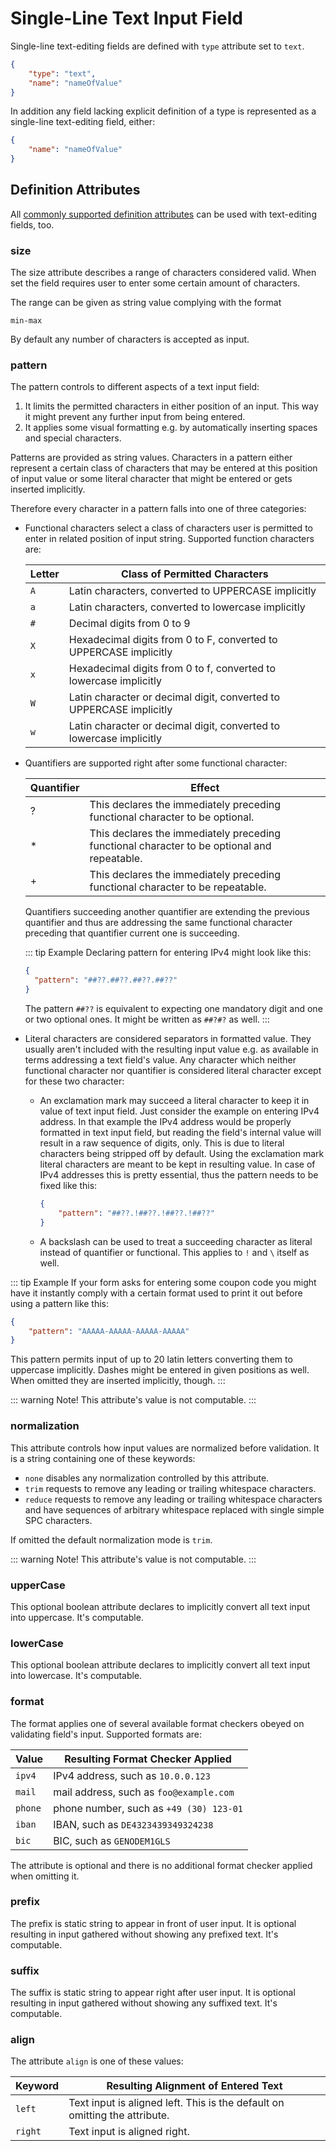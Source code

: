 # Single-Line Text Input Field

Single-line text-editing fields are defined with `type` attribute set to `text`.

```json
{
	"type": "text",
	"name": "nameOfValue"
}
```

In addition any field lacking explicit definition of a type is represented as a single-line text-editing field, either:

```json
{
	"name": "nameOfValue"
}
```

## Definition Attributes

All [commonly supported definition attributes](common-attributes.md#common-definition-attributes) can be used with text-editing fields, too.

### size

The size attribute describes a range of characters considered valid. When set the field requires user to enter some certain amount of characters.

The range can be given as string value complying with the format

```
min-max
```

By default any number of characters is accepted as input.

### pattern

The pattern controls to different aspects of a text input field:

1. It limits the permitted characters in either position of an input. This way it might prevent any further input from being entered.
2. It applies some visual formatting e.g. by automatically inserting spaces and special characters.

Patterns are provided as string values. Characters in a pattern either represent a certain class of characters that may be entered at this position of input value or some literal character that might be entered or gets inserted implicitly. 

Therefore every character in a pattern falls into one of three categories:

* Functional characters select a class of characters user is permitted to enter in related position of input string. Supported function characters are:  

  | Letter | Class of Permitted Characters                                       |
  | ------ | ------------------------------------------------------------------- |
  | `A`    | Latin characters, converted to UPPERCASE implicitly                 |
  | `a`    | Latin characters, converted to lowercase implicitly                 |
  | `#`    | Decimal digits from 0 to 9                                          |
  | `X`    | Hexadecimal digits from 0 to F, converted to UPPERCASE implicitly   |
  | `x`    | Hexadecimal digits from 0 to f, converted to lowercase implicitly   |
  | `W`    | Latin character or decimal digit, converted to UPPERCASE implicitly |
  | `w`    | Latin character or decimal digit, converted to lowercase implicitly |
  
* Quantifiers are supported right after some functional character:

  | Quantifier | Effect |
  | ---------- | ------ |
  | ? | This declares the immediately preceding functional character to be optional. |
  | * | This declares the immediately preceding functional character to be optional and repeatable. |
  | + | This declares the immediately preceding functional character to be repeatable. |

  Quantifiers succeeding another quantifier are extending the previous quantifier and thus are addressing the same functional character preceding that quantifier current one is succeeding.
  
  ::: tip Example
  Declaring pattern for entering IPv4 might look like this:

  ```json
  {
  	"pattern": "##??.##??.##??.##??"
  }
  ```
  
  The pattern `##??` is equivalent to expecting one mandatory digit and one or two optional ones. It might be written as `##?#?` as well.
  :::
* Literal characters are considered separators in formatted value. They usually aren't included with the resulting input value e.g. as available in terms addressing a text field's value. Any character which neither functional character nor quantifier is considered literal character except for these two character:

  * An exclamation mark may succeed a literal character to keep it in value of text input field. Just consider the example on entering IPv4 address. In that example the IPv4 address would be properly formatted in text input field, but reading the field's internal value will result in a raw sequence of digits, only. This is due to literal characters being stripped off by default. Using the exclamation mark literal characters are meant to be kept in resulting value. In case of IPv4 addresses this is pretty essential, thus the pattern needs to be fixed like this:
  
    ```json
    {
    	"pattern": "##??.!##??.!##??.!##??"
    }
    ```
    
  * A backslash can be used to treat a succeeding character as literal instead of quantifier or functional. This applies to `!` and `\` itself as well.

::: tip Example
If your form asks for entering some coupon code you might have it instantly comply with a certain format used to print it out before using a pattern like this:

```json
{
	"pattern": "AAAAA-AAAAA-AAAAA-AAAAA"
}
```

This pattern permits input of up to 20 latin letters converting them to uppercase implicitly. Dashes might be entered in given positions as well. When omitted they are inserted implicitly, though.
:::

::: warning Note!
This attribute's value is not computable.
:::

### normalization

This attribute controls how input values are normalized before validation. It is a string containing one of these keywords:

* `none` disables any normalization controlled by this attribute.
* `trim` requests to remove any leading or trailing whitespace characters.
* `reduce` requests to remove any leading or trailing whitespace characters and have sequences of arbitrary whitespace replaced with single simple SPC characters.

If omitted the default normalization mode is `trim`.

::: warning Note!
This attribute's value is not computable.
:::

### upperCase

This optional boolean attribute declares to implicitly convert all text input into uppercase. It's computable.

### lowerCase

This optional boolean attribute declares to implicitly convert all text input into lowercase. It's computable.

### format

The format applies one of several available format checkers obeyed on validating field's input. Supported formats are:

| Value   | Resulting Format Checker Applied        |
| ------- | --------------------------------------- |
| `ipv4`  | IPv4 address, such as `10.0.0.123`      |
| `mail`  | mail address, such as `foo@example.com` |
| `phone` | phone number, such as `+49 (30) 123-01` |
| `iban`  | IBAN, such as `DE4323439349324238`      |
| `bic`   | BIC, such as `GENODEM1GLS`              |

The attribute is optional and there is no additional format checker applied when omitting it.

### prefix

The prefix is static string to appear in front of user input. It is optional resulting in input gathered without showing any prefixed text. It's computable.

### suffix

The suffix is static string to appear right after user input. It is optional resulting in input gathered without showing any suffixed text. It's computable.

### align

The attribute `align` is one of these values:

| Keyword | Resulting Alignment of Entered Text     |
| ------- | --------------------------------------- |
| `left`  | Text input is aligned left. This is the default on omitting the attribute. |
| `right` | Text input is aligned right.            |
